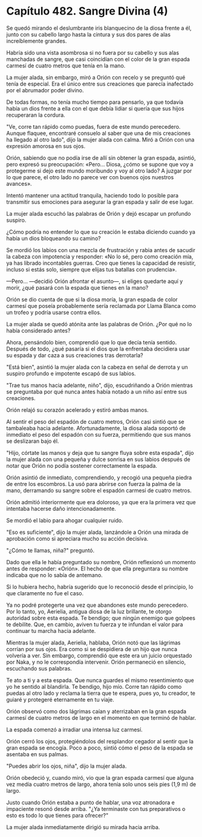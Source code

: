 
# Capítulo 482. Sangre Divina (4)


Se quedó mirando el deslumbrante iris blanquecino de la diosa frente a él, junto con su cabello largo hasta la cintura y sus dos pares de alas increíblemente grandes.

Habría sido una vista asombrosa si no fuera por su cabello y sus alas manchadas de sangre, que casi coincidían con el color de la gran espada carmesí de cuatro metros que tenía en la mano.

La mujer alada, sin embargo, miró a Orión con recelo y se preguntó qué tenía de especial. Era el único entre sus creaciones que parecía inafectado por el abrumador poder divino.

De todas formas, no tenía mucho tiempo para pensarlo, ya que todavía había un dios frente a ella con el que debía lidiar si quería que sus hijos recuperaran la cordura.

"Ve, corre tan rápido como puedas, fuera de este mundo perecedero. Aunque flaquee, encontraré consuelo al saber que una de mis creaciones ha llegado al otro lado", dijo la mujer alada con calma. Miró a Orión con una expresión amorosa en sus ojos.

Orión, sabiendo que no podía irse de allí sin obtener la gran espada, asintió, pero expresó su preocupación: «Pero... Diosa, ¿cómo se supone que voy a protegerme si dejo este mundo moribundo y voy al otro lado? A juzgar por lo que parece, el otro lado no parece ver con buenos ojos nuestros avances».

Intentó mantener una actitud tranquila, haciendo todo lo posible para transmitir sus emociones para asegurar la gran espada y salir de ese lugar.

La mujer alada escuchó las palabras de Orión y dejó escapar un profundo suspiro.

¿Cómo podría no entender lo que su creación le estaba diciendo cuando ya había un dios bloqueando su camino?

Se mordió los labios con una mezcla de frustración y rabia antes de sacudir la cabeza con impotencia y responder: «No lo sé, pero como creación mía, ya has librado incontables guerras. Creo que tienes la capacidad de resistir, incluso si estás solo, siempre que elijas tus batallas con prudencia».

—Pero… —decidió Orión afrontar el asunto—, si eliges quedarte aquí y morir, ¿qué pasará con la espada que tienes en la mano?

Orión se dio cuenta de que si la diosa moría, la gran espada de color carmesí que poseía probablemente sería reclamada por Llama Blanca como un trofeo y podría usarse contra ellos.

La mujer alada se quedó atónita ante las palabras de Orión. ¿Por qué no lo había considerado antes?

Ahora, pensándolo bien, comprendió que lo que decía tenía sentido. Después de todo, ¿qué pasaría si el dios que la enfrentaba decidiera usar su espada y dar caza a sus creaciones tras derrotarla?

"Está bien", asintió la mujer alada con la cabeza en señal de derrota y un suspiro profundo e impotente escapó de sus labios.

"Trae tus manos hacia adelante, niño", dijo, escudriñando a Orión mientras se preguntaba por qué nunca antes había notado a un niño así entre sus creaciones.

Orión relajó su corazón acelerado y estiró ambas manos.

Al sentir el peso del espadón de cuatro metros, Orión casi sintió que se tambaleaba hacia adelante. Afortunadamente, la diosa alada soportó de inmediato el peso del espadón con su fuerza, permitiendo que sus manos se deslizaran bajo él.

"Hijo, córtate las manos y deja que tu sangre fluya sobre esta espada", dijo la mujer alada con una pequeña y dulce sonrisa en sus labios después de notar que Orión no podía sostener correctamente la espada.

Orión asintió de inmediato, comprendiendo, y recogió una pequeña piedra de entre los escombros. La usó para abrirse con fuerza la palma de la mano, derramando su sangre sobre el espadón carmesí de cuatro metros.

Orión admitió interiormente que era doloroso, ya que era la primera vez que intentaba hacerse daño intencionadamente.

Se mordió el labio para ahogar cualquier ruido.

"Eso es suficiente", dijo la mujer alada, lanzándole a Orión una mirada de aprobación como si apreciara mucho su acción decisiva.

"¿Cómo te llamas, niña?" preguntó.

Dado que ella le había preguntado su nombre, Orión reflexionó un momento antes de responder: «Orión». El hecho de que ella preguntara su nombre indicaba que no lo sabía de antemano.

Si lo hubiera hecho, habría sugerido que lo reconoció desde el principio, lo que claramente no fue el caso.

Ya no podré protegerte una vez que abandones este mundo perecedero. Por lo tanto, yo, Aerielia, antigua diosa de la luz brillante, te otorgo autoridad sobre esta espada. Te bendigo; que ningún enemigo que golpees te debilite. Que, en cambio, aviven tu fuerza y te infundan el valor para continuar tu marcha hacia adelante.

Mientras la mujer alada, Aerielia, hablaba, Orión notó que las lágrimas corrían por sus ojos. Era como si se despidiera de un hijo que nunca volvería a ver. Sin embargo, comprendió que este era un juicio orquestado por Naka, y no le correspondía intervenir. Orión permaneció en silencio, escuchando sus palabras.

Te ato a ti y a esta espada. Que nunca guardes el mismo resentimiento que yo he sentido al blandirla. Te bendigo, hijo mío. Corre tan rápido como puedas al otro lado y reclama la tierra que te espera, pues yo, tu creador, te guiaré y protegeré eternamente en tu viaje.

Orión observó como dos lágrimas caían y aterrizaban en la gran espada carmesí de cuatro metros de largo en el momento en que terminó de hablar.

La espada comenzó a irradiar una intensa luz carmesí.

Orión cerró los ojos, protegiéndolos del resplandor cegador al sentir que la gran espada se encogía. Poco a poco, sintió cómo el peso de la espada se asentaba en sus palmas.

"Puedes abrir los ojos, niña", dijo la mujer alada.

Orión obedeció y, cuando miró, vio que la gran espada carmesí que alguna vez medía cuatro metros de largo, ahora tenía solo unos seis pies (1,9 m) de largo.

Justo cuando Orión estaba a punto de hablar, una voz atronadora e impaciente resonó desde arriba. "¿Ya terminaste con tus preparativos o esto es todo lo que tienes para ofrecer?"

La mujer alada inmediatamente dirigió su mirada hacia arriba.